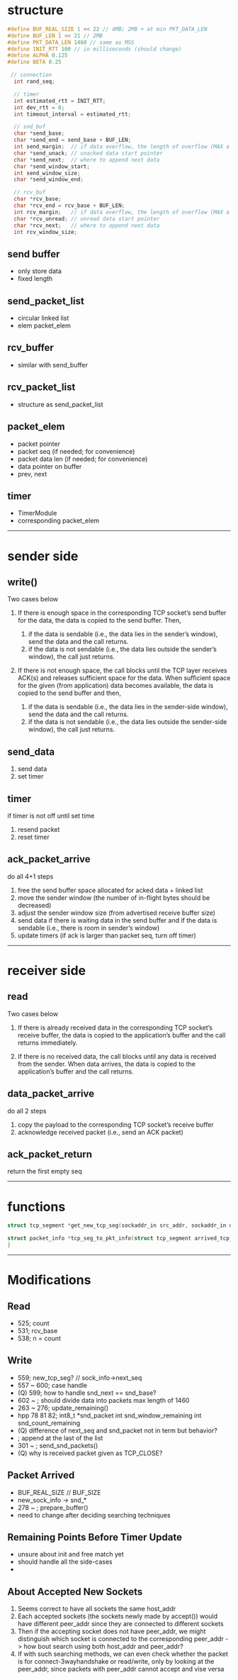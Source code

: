 # structure

```cpp
#define BUF_REAL_SIZE 1 << 22 // 4MB; 2MB + at min PKT_DATA_LEN
#define BUF_LEN 1 << 21 // 2MB 
#define PKT_DATA_LEN 1460 // same as MSS
#define INIT_RTT 100 // in milliseconds (should change)
#define ALPHA 0.125 
#define BETA 0.25

 // connection
  int rand_seq;

  // timer
  int estimated_rtt = INIT_RTT;
  int dev_rtt = 0;
  int timeout_interval = estimated_rtt;

  // snd_buf
  char *send_base;
  char *send_end = send_base + BUF_LEN;
  int send_margin;  // if data overflow, the length of overflow (MAX a packet)
  char *send_unack; // unacked data start pointer
  char *send_next;  // where to append next data
  char *send_window_start;
  int send_window_size;
  char *send_window_end;

  // rcv_buf
  char *rcv_base;
  char *rcv_end = rcv_base + BUF_LEN;
  int rcv_margin;   // if data overflow, the length of overflow (MAX a packet)
  char *rcv_unread; // unread data start pointer
  char *rcv_next;   // where to append next data
  int rcv_window_size;
```

## send buffer
- only store data 
- fixed length

## send_packet_list
- circular linked list 
- elem packet_elem

## rcv_buffer
- similar with send_buffer

## rcv_packet_list
- structure as send_packet_list

## packet_elem
- packet pointer
- packet seq (if needed; for convenience)
- packet data len (if needed; for convenience)
- data pointer on buffer
- prev, next

## timer
- TimerModule
- corresponding packet_elem

---

# sender side

## write()
Two cases below

1. If there is enough space in the corresponding TCP socket’s send buffer for the data, the data is copied to the send buffer. Then,
    1. if the data is sendable (i.e., the data lies in the sender’s window), send the data and the call returns.
    2. if the data is not sendable (i.e., the data lies outside the sender’s window), the call just returns.

2. If there is not enough space, the call blocks until the TCP layer receives ACK(s) and  releases sufficient space for the data. When sufficient space for the given (from application) data becomes available, the data is copied to the send buffer and then,
    1. if the data is sendable (i.e., the data lies in the sender-side window), send the data and the call returns.
    2. if the data is not sendable (i.e., the data lies outside the sender-side window), the call just returns.

## send_data
1. send data
2. set timer

## timer
if timer is not off until set time
1. resend packet
2. reset timer

## ack_packet_arrive
do all 4+1 steps
1. free the send buffer space allocated for acked data + linked list
2. move the sender window (the number of in-flight bytes should be decreased)
3. adjust the sender window size (from advertised receive buffer size)
4. send data if there is waiting data in the send buffer and if the data is sendable (i.e., there is room in sender’s window)
5. update timers (if ack is larger than packet seq, turn off timer)

---
# receiver side

## read
Two cases below

1. If there is already received data in the corresponding TCP socket’s receive buffer, the data is copied to the application’s buffer and the call returns immediately.

2. If there is no received data, the call blocks until any data is received from the sender. When data arrives, the data is copied to the application’s buffer and the call returns.

## data_packet_arrive
do all 2 steps
1. copy the payload to the corresponding TCP socket’s receive buffer
2. acknowledge received packet (i.e., send an ACK packet)

## ack_packet_return
return the first empty seq

---
# functions
```cpp
struct tcp_segment *get_new_tcp_seg(sockaddr_in src_addr, sockaddr_in dst_addr,int seq, int ack)

struct packet_info *tcp_seg_to_pkt_info(struct tcp_segment arrived_tcp_seg,int32_t src_addr, int32_t dst_addr)
}
```

---
# Modifications

## Read
- 525; count
- 531; rcv_base
- 538; n = count

## Write
- 559; new_tcp_seg? //  sock_info->next_seq
- 557 ~ 600; case handle
- (Q) 599; how to handle snd_next == snd_base?
- 602 ~ ; should divide data into packets max length of 1460
- 263 ~ 276; update_remaining()
- hpp 78 81 82; int8_t *snd_packet int snd_window_remaining int snd_count_remaining
- (Q) difference of next_seq and snd_packet not in term but behavior?
- ; append at the last of the list
- 301 ~ ; send_snd_packets()
- (Q) why is received packet given as TCP_CLOSE?

## Packet Arrived
- BUF_REAL_SIZE // BUF_SIZE
- new_sock_info -> snd_*
- 278 ~ ; prepare_buffer()
- need to change after deciding searching techniques

## Remaining Points Before Timer Update
- unsure about init and free match yet
- should handle all the side-cases
- 

## About Accepted New Sockets
1. Seems correct to have all sockets the same host_addr
2. Each accepted sockets (the sockets newly made by accept()) would have different peer_addr since they are connected to different sockets
3. Then if the accepting socket does not have peer_addr, we might distinguish which socket is connected to the corresponding peer_addr -> how bout search using both host_addr and peer_addr?
4. If with such searching methods, we can even check whether the packet is for connect-3wayhandshake or read/write, only by looking at the peer_addr, since packets with peer_addr cannot accept and vise versa
